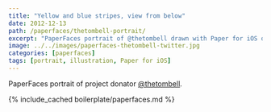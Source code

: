 ```yaml
---
title: "Yellow and blue stripes, view from below"
date: 2012-12-13
path: /paperfaces/thetombell-portrait/
excerpt: "PaperFaces portrait of @thetombell drawn with Paper for iOS on an iPad."
image: ../../images/paperfaces-thetombell-twitter.jpg
categories: [paperfaces]
tags: [portrait, illustration, Paper for iOS]
---
```


PaperFaces portrait of project donator [@thetombell](https://twitter.com/thetombell).

{% include_cached boilerplate/paperfaces.md %}
